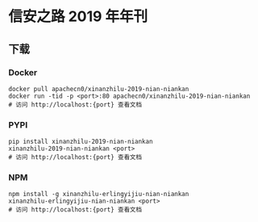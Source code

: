 # 信安之路 2019 年年刊

## 下载

### Docker

```
docker pull apachecn0/xinanzhilu-2019-nian-niankan
docker run -tid -p <port>:80 apachecn0/xinanzhilu-2019-nian-niankan
# 访问 http://localhost:{port} 查看文档
```

### PYPI

```
pip install xinanzhilu-2019-nian-niankan
xinanzhilu-2019-nian-niankan <port>
# 访问 http://localhost:{port} 查看文档
```

### NPM

```
npm install -g xinanzhilu-erlingyijiu-nian-niankan
xinanzhilu-erlingyijiu-nian-niankan <port>
# 访问 http://localhost:{port} 查看文档
```